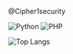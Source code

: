 @Cipher1security

![Python](https://img.shields.io/badge/Python-3776AB?style=flat-square&logo=python&logoColor=white)
![PHP](https://img.shields.io/badge/PHP-777BB4?style=flat-square&logo=php&logoColor=white)

![Top Langs](https://github-readme-stats.vercel.app/api/top-langs/?username=Cipher1security&layout=compact&theme=radical)
